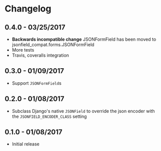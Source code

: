Changelog
=========

0.4.0 - 03/25/2017
------------------

  - **Backwards incompatible change** JSONFormField has been moved to jsonfield_compat.forms.JSONFormField
  - More tests
  - Travis, coveralls integration

0.3.0 - 01/09/2017
------------------

  - Support `JSONFormField`s

0.2.0 - 01/08/2017
------------------

  - Subclass Django's native `JSONField` to override the json encoder with the `JSONFIELD_ENCODER_CLASS` setting

0.1.0 - 01/08/2017
------------------

  - Initial release
